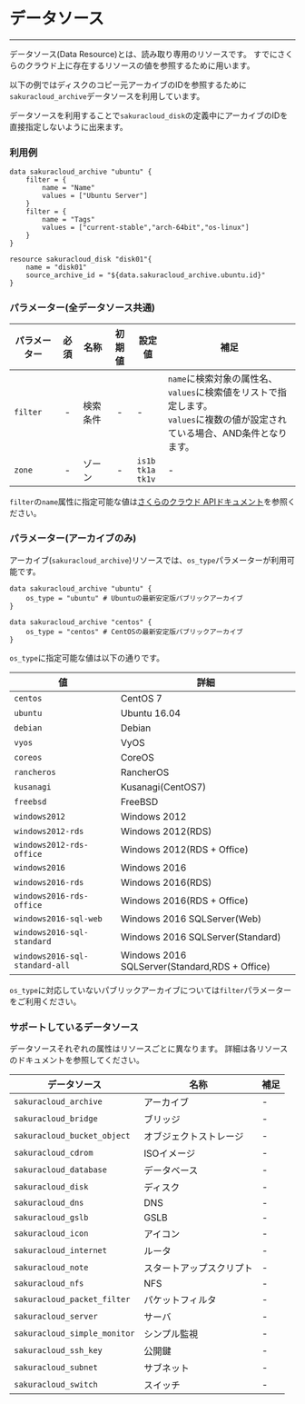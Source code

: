 # データソース

---

データソース(Data Resource)とは、読み取り専用のリソースです。
すでにさくらのクラウド上に存在するリソースの値を参照するために用います。

以下の例ではディスクのコピー元アーカイブのIDを参照するために
`sakuracloud_archive`データソースを利用しています。

データソースを利用することで`sakuracloud_disk`の定義中にアーカイブのIDを直接指定しないように出来ます。

### 利用例

```hcl
data sakuracloud_archive "ubuntu" {
    filter = {
        name = "Name"
        values = ["Ubuntu Server"]
    }
    filter = {
        name = "Tags"
        values = ["current-stable","arch-64bit","os-linux"]
    }
}

resource sakuracloud_disk "disk01"{
    name = "disk01"
    source_archive_id = "${data.sakuracloud_archive.ubuntu.id}"
}
```

### パラメーター(全データソース共通)

|パラメーター|必須  |名称                |初期値     |設定値 |補足                                          |
|----------|:---:|---------------------|:--------:|------|----------------------------------------------|
| `filter` | -   | 検索条件             | -        | -    | `name`に検索対象の属性名、`values`に検索値をリストで指定します。<br />`values`に複数の値が設定されている場合、AND条件となります。 |
| `zone`   | -   | ゾーン               | -        | `is1b`<br />`tk1a`<br />`tk1v` | - |

`filter`の`name`属性に指定可能な値は[さくらのクラウド APIドキュメント](http://developer.sakura.ad.jp/cloud/api/1.1/)を参照ください。

### パラメーター(アーカイブのみ)

アーカイブ(`sakuracloud_archive`)リソースでは、`os_type`パラメーターが利用可能です。

```hcl
data sakuracloud_archive "ubuntu" {
    os_type = "ubuntu" # Ubuntuの最新安定版パブリックアーカイブ
}

data sakuracloud_archive "centos" {
    os_type = "centos" # CentOSの最新安定版パブリックアーカイブ
}

```

`os_type`に指定可能な値は以下の通りです。

|値|詳細                                          |
|---------------------------|--------------------|
| `centos`                  | CentOS 7|
| `ubuntu`                  | Ubuntu 16.04|
| `debian`                  | Debian |
| `vyos`                    | VyOS|
| `coreos`                  | CoreOS|
| `rancheros`               | RancherOS|
| `kusanagi`                | Kusanagi(CentOS7)|
| `freebsd`                 | FreeBSD|
| `windows2012`             | Windows 2012|
| `windows2012-rds`         | Windows 2012(RDS)|
| `windows2012-rds-office`  | Windows 2012(RDS + Office)|
| `windows2016`             | Windows 2016|
| `windows2016-rds`         | Windows 2016(RDS)|
| `windows2016-rds-office`  | Windows 2016(RDS + Office)|
| `windows2016-sql-web`     | Windows 2016 SQLServer(Web)|
| `windows2016-sql-standard`| Windows 2016 SQLServer(Standard)|
| `windows2016-sql-standard-all` | Windows 2016 SQLServer(Standard,RDS + Office)|

`os_type`に対応していないパブリックアーカイブについては`filter`パラメーターをご利用ください。

### サポートしているデータソース

データソースそれぞれの属性はリソースごとに異なります。
詳細は各リソースのドキュメントを参照してください。

|データソース                   | 名称                    | 補足                                        |
|------------------------------|------------------------|--------------------------------------------|
| `sakuracloud_archive`        | アーカイブ               | -                                          |
| `sakuracloud_bridge`         | ブリッジ                | -                                          |
| `sakuracloud_bucket_object`  | オブジェクトストレージ    | -                                          |
| `sakuracloud_cdrom`          | ISOイメージ             | -                                          |
| `sakuracloud_database`       | データベース            | -                                          |
| `sakuracloud_disk`           | ディスク                | -                                          |
| `sakuracloud_dns`            | DNS                    | -                                          |
| `sakuracloud_gslb`           | GSLB                   | -                                          |
| `sakuracloud_icon`           | アイコン                | -                                          |
| `sakuracloud_internet`       | ルータ                | -                                          |
| `sakuracloud_note`           | スタートアップスクリプト   | -                                          |
| `sakuracloud_nfs`            | NFS                     | -                                          |
| `sakuracloud_packet_filter`  | パケットフィルタ         | -                                          |
| `sakuracloud_server`         | サーバ                | -                                          |
| `sakuracloud_simple_monitor` | シンプル監視            | -                                          |
| `sakuracloud_ssh_key`        | 公開鍵                 | -                                          |
| `sakuracloud_subnet`         | サブネット              | -                                          |
| `sakuracloud_switch`         | スイッチ                | -                                          |
